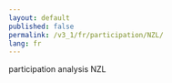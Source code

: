 ```yaml
---
layout: default
published: false
permalink: /v3_1/fr/participation/NZL/
lang: fr
---
```


participation analysis NZL
